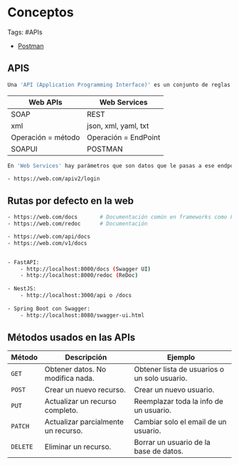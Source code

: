 # Conceptos 

Tags: #APIs 

* [Postman](https://www.postman.com/downloads/)

## APIS

```bash 
Una 'API (Application Programming Interface)' es un conjunto de reglas y rutas (endpoints) que permiten que una aplicación se comunique con otra. Ademas, una API ofrece accesos organizados a diferentes acciones que una app puede hacer, como obtener datos, crear, modificar o eliminar recursos
```

| Web APIs           | Web Services         |
| ------------------ | -------------------- |
| SOAP               | REST                 |
| xml                | json, xml, yaml, txt |
| Operación = método | Operación = EndPoint |
| SOAPUI             | POSTMAN              |

```bash 
En 'Web Services' hay parámetros que son datos que le pasas a ese endpoint para afinar la respuesta o acción. Un 'endpoint' es una URL que representa un recurso o acción.

- https://web.com/apiv2/login 
```

## Rutas por defecto en la web

```bash 
- https://web.com/docs       # Documentación común en frameworks como FastAPi,Nesjs...
- https://web.com/redoc      # Documentación

- https://web.com/api/docs 
- https://web.com/v1/docs 


- FastAPI:
    - http://localhost:8000/docs (Swagger UI)  
    - http://localhost:8000/redoc (ReDoc)
        
- NestJS:
    - http://localhost:3000/api o /docs
        
- Spring Boot con Swagger:
    - http://localhost:8080/swagger-ui.html
```

## Métodos usados en las APIs 

|Método|Descripción|Ejemplo|
|---|---|---|
|`GET`|Obtener datos. No modifica nada.|Obtener lista de usuarios o un solo usuario.|
|`POST`|Crear un nuevo recurso.|Crear un nuevo usuario.|
|`PUT`|Actualizar un recurso completo.|Reemplazar toda la info de un usuario.|
|`PATCH`|Actualizar parcialmente un recurso.|Cambiar solo el email de un usuario.|
|`DELETE`|Eliminar un recurso.|Borrar un usuario de la base de datos.|